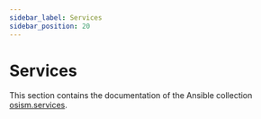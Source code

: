 ```yaml
---
sidebar_label: Services
sidebar_position: 20
---
```


# Services

This section contains the documentation of the Ansible collection [osism.services](https://github.com/osism/ansible-collection-services).
